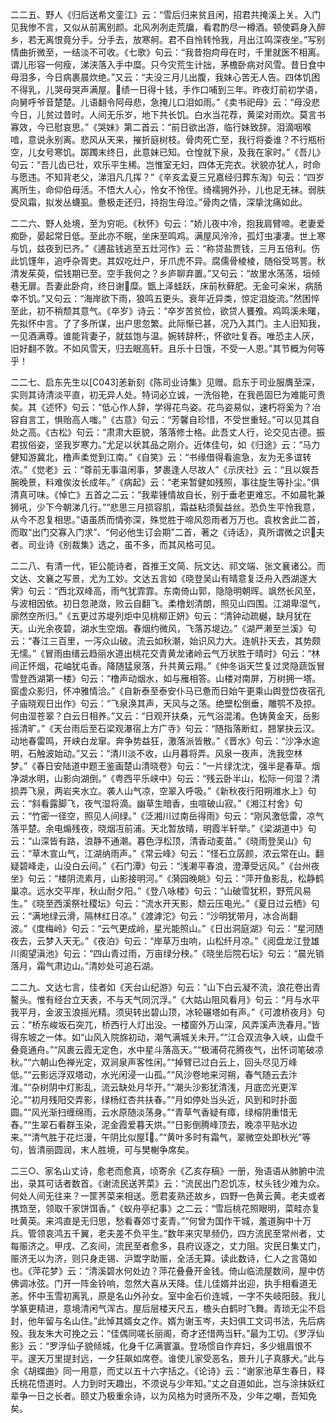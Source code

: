 <!-- { "loadSidebar": true } -->
二二五、野人《归后送希文銮江》云：“雪后归来贫且闲，招君共掩溪上关。入门见我惨不言，又似从前离别颜。北风冽冽走荒牖，看君酌尽一樽酒。顿使羁身入醉乡，若无离恨竟分手。分手去，放寒舸。君不自怜转怜我，月出江鸣深夜坐。”写别情曲折微至，一结淡不可收。《七歌》句云：“我昔抱疴母在时，千里就医不相离。谓儿形容一何瘦，涕浃落入手中糜。只今灾荒生计拙，茅檐卧病对风雪。昔日食中母泪多，今日病裹晨炊绝。”又云：“夫没三月儿出腹，我妹心苦无人告。四体饥困不得乳，儿哭母哭声满屋。绩一日得十钱，手作口哺到三年。昨夜灯前初学语，向舅呼爷音楚楚。儿语翻令阿母悲，急掩儿口泪如雨。”《卖书祀母》云：“母没悲今日，儿贫过昔时。人间无乐岁，地下共长饥。白水当花荐，黄梁对雨炊。莫言书寡效，今已慰哀思。”《哭妹》第二首云：“前日欲出游，临行妹致辞。泪滴咽喉喑，意说永别离。悲风从天来，摧折庭树枝。骨肉死亡至，我行将委谁？不行瓶桁空，儿女号寒饥。踯躅末终日，此意妹已知。仓惶就下泉，及我在家时。”《吾儿》句云：“吾儿齿已壮，欢乐平生稀。岂惟室无妇，四体无完衣。状貌亦犹人，时命与愿违。不知背老父，涕泪凡几挥？”《辛亥孟夏三兄嘉经归葬东淘》句云：“四岁离所生，命仰伯母活。不悟大人心，怜女不怜侄。绮襦拥外孙，儿也足无袜。弱肤受风霜，拟发丛蠛虱。惫极走还归，持抱生母泣。”骨肉之情，深挚沈痛如此。

二二六、野人处境，至为穷呃。《秋怀》句云：“娇儿夜中冷，抱我肩臂啼。老妻爱痴卧，晏起常日低。至此亦不眠，坐床至鸣鸡。满屋风泠泠，孤灯虫凄凄。世上寒与饥，兹夜到已齐。”《逋盐钱逃至五灶河作》云：“称贷盐贾钱，三月五倍利。伤此饥馑年，追呼杂胥吏。其奴吃灶户，牙爪虎不异。腐儒骨棱棱，随俗受骂詈。秋清发茱萸，偿钱期已至。空手我何之？乡庐聊弃置。”又句云：“故里水荡荡，垣倾巷无扉。吾妻此卧疴，终日谢糜。甑上泽蛙跃，床前秋藓肥。无金可籴米，病肠幸不饥。”又句云：“海岸欲下雨，狼鸣五更头。衰年近异类，惊定泪旋流。”然困悴至此，初不稍颓其意气。《卒岁》诗云：“卒岁苦贫俭，欲贷人饔飧。鸡鸣溪未曙，先拟怀中言。了了多所谋，出户思忽繁。此际惭已甚，况乃入其门。主人旧知我，一见酒满尊。谁能背妻子，就兹饱与温。婉转辞杯，怀欲吐复吞。唯恐主人厌，旧好翻不敦。不如风雪天，归去眠高轩。且乐十日饿，不受一人恩。”其节概为何等乎！

二二七、启东先生以[C043]恙新刻《陈司业诗集》见赠。启东于司业服膺至深，实则其诗清淡平直，初无异人处。特词必立诚，一洗俗艳，在我邑固巳为难能可贵矣。其《述怀》句云：“低心作人辞，学得花鸟姿。花鸟姿易似，速朽将奚为？冶容自言工，惧贻高人嗤。”《古意》句云：“芳馨自珍惜，不受世重轻。”可以见其自处之高。《古松》句云：“肃肃大臣貌，落落修士格。此吾丈人行，论交见古德。振君拔俗姿，坚我岁寒力。”尤足以状其品之刚介。近体佳句，如《归途》云：“马力健知游冀北，橹声柔觉到江南。”《自笑》云：“书缘借得看逾急，友为无多谊转浓。”《觉老》云：“尊前无事温闲事，梦裹逢人尽故人”《示庆社》云：“且以娱吾腕晚景，料难俟汝长成年。”《病起》云：“老来暂健如残照，事往旋生等扑尘。”俱清真可味。《悼亡》五首之二云：“我辈锺情故自长，别于垂老更难忘。不如晨牝兼狮吼，少下今朝涕几行。”“悲思三月损容肌，霜益粘须鬓益丝。恐负生平怜我意，从今不忍复相思。”语虽质而情弥深，殊觉胜于啼风怨雨者万万也。袁枚舍此二首，而取“出门交寡入门求”、“何必他生订会期”二首，著之《诗话》，真所谓微之识夫者。司业诗《别裁集》选之，虽不多，而其风格可见。

二二八、有清一代，钜公能诗者，首推王文简、阮文达、祁文端、张文襄诸公。而文达、文襄之写景，尤为工妙。文达五言如《晓登吴山有晴意复泛舟入西湖遂大霁》句云：“西北双峰高，雨气犹霏霏。东南倚山郭，隐隐明朝晖。飒然长风至，与波相因依。初日忽滟潋，败云自翻飞。柔橹划清朗，照见山四围。江湖卑湿气，廓然空所归。”《五更过苏堤列炬中见桃柳正妍》句云：“清钟动疏樾，缺月犹在天。山光余夜碧，湖水生空烟。春烟约微风，飞落苏堤边。”《湖严濑至兰溪》句云：“春江三百里，一泻众山破。流云如秋潮，始识风力大。连帆扑天去，其势颇无懦。”《冒雨由缙云趋丽水道出桃花交青黄龙诸岭云气万状胜于晴时》句云：“林间正怀烟，花岫犹屯香。降随猛泉落，升共黄云翔。”《仲冬诣天竺复过灵隐蔬饭冒雪登西湖第一楼》句云：“橹声动烟水，如与雁相答。山楼对南屏，万树拥一塔。窗虚众影归，怀冲雅情洽。”《自新泰至泰安仆马已惫而日始午更乘山舆登岱夜宿孔子庙晓观日出作》句云：“飞泉涣其声，天风与之荡。绝壁松倒垂，雕鹗不及掠。何由湿苍翠？白云日相养。”又云：“日观开扶桑，元气浴混淆。色铸黄金天，岳影摇清旷。”《天台雨后至石梁观瀑宿上方广寺》句云：“随指落断虹，翘掌抉云汉。动地春雷鸣，开峡白龙窜。奔争势益狂，激落派皆散。”《晋水》句云：“沙净水逾明，石触波始动。”又云：“清川淡不收，山月暮将弄。风泉一夜声，洗我空林梦。”《春日安陆道中题王鉴画楚山清晓卷》句云：“一片绿沈沈，强半是春草。烟净湖水明，山影向湖倒。”《粤西平乐峡中》句云：“残云卧半山，松际一何湿？清损弄飞泉，两岩夹水立。袭人山气凉，空翠入呼吸。”《新秋夜行阳朔潍水上》句云：“斜看露脚飞，夜气湿将滴。幽草生暗香，虫喧破山寂。”《湘江村舍》句云：“竹密一径空，照见人间绿。”《泛湘川过南岳得雨》句云：“刚风激低雷，凉气落平楚。余电煽残夜，晓烟冱前浦。天北暂放晴，明霞半轩举。”《梁湖道中》句云：“山深皆有路，浪静不通潮。暮色浮松顶，清香动麦苗。”《晓雨登吴山》句云：“草木宣山气，江湖纳雨声。”《常云峰》句云：“怪石立孱颜，浓云常在山。翻疑碧峰走，山没白云间。”《石门潭》句云：“浅濑平春浪，澄潭受远风。”《台州夜坐》句云：“楼阴流素月，山影接明河。”《漪园晚眺》句云：“萍开鱼影乱，松静鹤巢凉。远水交平岸，秋山耐夕阳。”《登八咏楼》句云：“山破雪犹积，野荒风易生。”《晓至西溪祭社稷坛》句云：“流水开天影，颓云压电光。”《夏日过云栖》句云：“满地绿云滑，隔林红日凉。”《渡滹沱》句云：“沙明犹带月，冰合尚翻波。”《度梅岭》句云：“云气更成岭，星光能照山。”《日出洞庭湖》句云：“星河随夜去，云梦入天无。”《夜泊》句云：“岸草万虫响，山松纤月凉。”《阅盘龙江登雄川阁望滇池》句云：“四山青过雨，万亩绿分秧。”《晓坐后院石坛》句云：“晨光销落月，霜气肃边山。”清妙处可追石湖。

二二九、文达七言，佳者如《天台山纪游》句云：“山下白云凝不流，浪花卷出青鳌头。惟有经台立天表，不与天气同沉浮。”《大姑山阻风看月》句云：“月与水平我平月，金波玉浪摇光精。须臾转出碧山顶，冰轮碾塔如有声。”《可渡桥夜月》句云：“桥东峻坂石突兀，桥西行人灯出没。一楼窗外万山深，风弄溪声洗春月。”皆得东坡之一体。如“山风入院旆初动，潮气满城关未开。”“江合双流争入峡，山盘千叠竟通舟。”“风裹云霞无定色，水中星斗落高天。”“极浦荷花腾夜气，出怀词笔破凉秋。”“六朝山色禅光定，双涧泉声客性闲。”“掉臂已过白云上，回头尽见万峰低。”“云影远浮双塔动，水光闲浸一山孤。”“风沙卷地来河朔，春气随云去汴淮。”“杂树阴中灯影乱，流云缺处月华开。”“潮头沙影犹清浅，月底峦光更浑沦。”“初月残阳交弄影，绿杨红杏共扶春。”“月如停处当头近，风到和时扑面圆。”“风光渐扫缠绵雨，云水原随淡荡身。”“青草气香疑有瘴，绿榕阴重惜无舂。”“生翠石看群玉染，泥金霞爱暮天烘。”“日影倒腾峰顶去，晚凉平贴水边来。”“清气胜于花烂漫，午阴比似屋。”“黄叶多时有霜气，翠微空处即秋光”等句，皆清丽圆润，末人胜境，可与樊榭争席矣。

二三○、家名山丈诗，愈老而愈真，顷寄余《乙亥存稿》一册，殆语语从肺腑中流出，录其可话者数首。《谢流民送荠菜》云：“流民出门忍饥冻，杖头钱少难为众。何处人间无往来？一筐荠菜来相送。愿君麦熟还故乡，四野一色黄云黄。老夫或者携筇至，领取千家饼饵香。”《蚁舟亭纪事》之二云：“雪后桃花照眼明，菜畦亦复吐黄英。来鸿直是无归思，愁看春郊寸麦青。”“何曾为国作干城，羞道胸中十万兵。管领哀鸿五千翼，老夫差不负平生。”数年来灾旱频仍，四方流民至常州者，丈每赈济之。甲戌、乙亥间，流民至者愈多，县府议逐之，丈力阻。灾民日集丈门，赈济无以为济，则只身走锡、沪鬻字助赈，全活无算。读此数诗，仁人之言蔼如也。《萍花梦》云：“清溪碧水何处边？萍花叠叠开金钱。倚山临流屋数间，屋中仿佛调冰弦。门开一阵金铃响，忽然大喜从天降。佳儿佳婿并出迎，执手相看道无恙。怀中玉雪初离乳，原是名山外孙女。室中金石价连城，一字不失岐阳鼓。我儿学篆更精进，意境清闲气浑古。屋后层楼天尺五，檐头白鹤时飞舞。青琐无尘不启封，他年留与名山住。”此悼其婿女之作。婿为谢玉岑，夫妇俱工文词书法，先后病殁。我友朱大可挽之云：“佳偶同嗟长丽阁，奇才还惜两当轩。”最为工切。《罗浮仙影》云：“罗浮仙子貌倾城，化身千亿满寰瀛。登场惯自作弃妇，多少蛾眉恨不平。邃天万里提封远，一夕狂飙如席卷。谁使儿家受恶名，景升儿子真豚犬。”此与余《胡蝶曲》同一用意，而丈以五十六字括之。《论诗》云：“谢家池草生春日，释氏桃花悟道时。人力到时天趣出，不须说与少年知。”丈之自道如此，岂与涂抹妖红辈争一日之长者。颐丈乃极重余诗，以为风格为时贤所不及，少年之嘲，吾知免矣。

